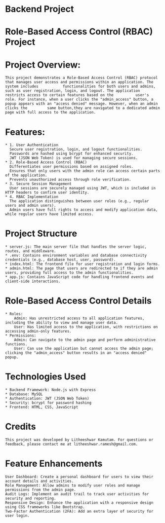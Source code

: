 # Backend Project

# Role-Based Access Control (RBAC) Project

# Project Overview:
    This project demonstrates a Role-Based Access Control (RBAC) protocol that manages user access and permissions within an application. The system includes           functionalities for both users and admins, such as user registration, login, and logout. The application restricts access to certain features based on the          user's role. For instance, when a user clicks the "admin_access" button, a popup appears with an "access denied" message. However, when an admin clicks the         same button,they are navigated to a dedicated admin page with full access to the application.
    

# Features:
    * 1. User Authentication
      Secure user registration, login, and logout functionalities.
      Passwords are hashed using bcrypt for enhanced security.
      JWT (JSON Web Token) is used for managing secure sessions.
    * 2. Role-Based Access Control (RBAC)
      Differentiates user permissions based on assigned roles.
      Ensures that only users with the admin role can access certain parts of the application.
      Prevents unauthorized access through role verification.
    * 3. Secure Session Management
      User sessions are securely managed using JWT, which is included in HTTP headers to confirm user identity.
    * 4. RBAC Implementation
      The application distinguishes between user roles (e.g., regular users and admin users).
      Admin users have full rights to access and modify application data, while regular users have limited access.

      
# Project Structure
    * server.js: The main server file that handles the server logic, routes, and middleware.
    * .env: Contains environment variables and database connectivity credentials (e.g., database host, user, password).
    * index.html: The frontend file for user registration and login forms.
    * admin.html: The page that users are redirected to if they are admin users, providing full access to the admin functionalities.
    * app.js: Contains JavaScript code for handling frontend events and client-side interactions.

# Role-Based Access Control Details
    * Roles:
        Admin: Has unrestricted access to all application features, including the ability to view and manage user data.
        User: Has limited access to the application, with restrictions on accessing admin-only features.
    * Permissions:
        Admin: Can navigate to the admin page and perform administrative functions.
        User: Can use the application but cannot access the admin page; clicking the "admin_access" button results in an "access denied" popup.

# Technologies Used
    * Backend Framework: Node.js with Express
    * Database: MySQL
    * Authentication: JWT (JSON Web Token)
    * Security: bcrypt for password hashing
    * Frontend: HTML, CSS, JavaScript

# Credits
    This project was developed by Litheeshwar Kamutam. For questions or feedback, please contact me at litheeshwar.ramesh@gmail.com.

# Feature Enhancements
    User Dashboard: Create a personal dashboard for users to view their account details and activities.
    Role Management: Allow admins to modify user roles and manage permissions from the admin page.
    Audit Logs: Implement an audit trail to track user activities for security and reporting.
    Responsive Design: Enhance the application with a responsive design using CSS frameworks like Bootstrap.
    Two-Factor Authentication (2FA): Add an extra layer of security for user login.
